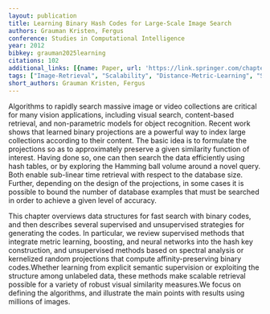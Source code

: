 ```yaml
---
layout: publication
title: Learning Binary Hash Codes for Large-Scale Image Search
authors: Grauman Kristen, Fergus
conference: Studies in Computational Intelligence
year: 2012
bibkey: grauman2025learning
citations: 102
additional_links: [{name: Paper, url: 'https://link.springer.com/chapter/10.1007/978-3-642-28661-2_3'}]
tags: ["Image-Retrieval", "Scalability", "Distance-Metric-Learning", "Survey-Paper", "Large-Scale-Search", "Locality-Sensitive-Hashing", "Supervised", "Compact-Codes", "Hashing-Methods", "Unsupervised"]
short_authors: Grauman Kristen, Fergus
---
```

Algorithms to rapidly search massive image or video collections are critical for many vision applications, including visual search, content-based retrieval, and non-parametric models for object recognition. Recent work shows that learned binary projections are a powerful way to index large collections according to their content. The basic idea is to formulate the projections so as to approximately preserve a given similarity function of interest. Having done so, one can then search the data efficiently using hash tables, or by exploring the Hamming ball volume around a novel query. Both enable sub-linear time retrieval with respect to the database size. Further, depending on the design of the projections, in some cases it is possible to bound the number of database examples that must be searched in order to achieve a given level of accuracy.

This chapter overviews data structures for fast search with binary codes, and then describes several supervised and unsupervised strategies for generating the codes. In particular, we review supervised methods that integrate metric learning, boosting, and neural networks into the hash key construction, and unsupervised methods based on spectral analysis or kernelized random projections that compute affinity-preserving binary codes.Whether learning from explicit semantic supervision or exploiting the structure among unlabeled data, these methods make scalable retrieval possible for a variety of robust visual similarity measures.We focus on defining the algorithms, and illustrate the main points with results using millions of images.